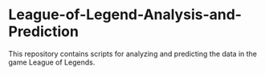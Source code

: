 # League-of-Legend-Analysis-and-Prediction
This repository contains scripts for analyzing and predicting the data in the game League of Legends.
